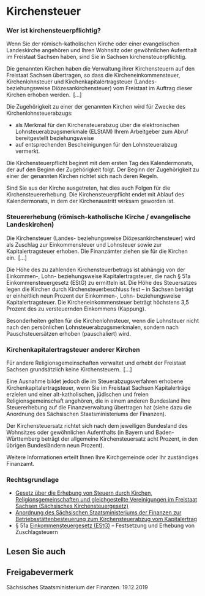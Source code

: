 # Kirchensteuer

### Wer ist kirchensteuerpflichtig?

Wenn Sie der römisch-katholischen Kirche oder einer evangelischen Landeskirche angehören und Ihren Wohnsitz oder gewöhnlichen Aufenthalt im Freistaat Sachsen haben, sind Sie in Sachsen kirchensteuerpflichtig.

Die genannten Kirchen haben die Verwaltung ihrer Kirchensteuern auf den Freistaat Sachsen übertragen, so dass die Kircheneinkommensteuer, Kirchenlohnsteuer und Kirchenkapitalertragsteuer (Landes- beziehungsweise Diözesankirchensteuer) vom Freistaat im Auftrag dieser Kirchen erhoben werden. [...]

Die Zugehörigkeit zu einer der genannten Kirchen wird für Zwecke des Kirchenlohnsteuerabzugs:

* als Merkmal für den Kirchensteuerabzug über die elektronischen Lohnsteuerabzugsmerkmale (ELStAM) Ihrem Arbeitgeber zum Abruf bereitgestellt beziehungsweise
* auf entsprechenden Bescheinigungen für den Lohnsteuerabzug vermerkt.

Die Kirchensteuerpflicht beginnt mit dem ersten Tag des Kalendermonats, der auf den Beginn der Zugehörigkeit folgt. Der Beginn der Zugehörigkeit zu einer der genannten Kirchen richtet sich nach deren Regeln.

Sind Sie aus der Kirche ausgetreten, hat dies auch Folgen für die Kirchensteuererhebung. Die Kirchensteuerpflicht endet mit Ablauf des Kalendermonats, in dem der Kirchenaustritt wirksam geworden ist.

### Steuererhebung (römisch-katholische Kirche / evangelische Landeskirchen)

Die Kirchensteuer (Landes- beziehungsweise Diözesankirchensteuer) wird als Zuschlag zur Einkommensteuer und Lohnsteuer sowie zur Kapitalertragsteuer erhoben. Die Finanzämter ziehen sie für die Kirchen ein. [...]

Die Höhe des zu zahlenden Kirchensteuerbetrags ist abhängig von der Einkommen-, Lohn- beziehungsweise Kapitalertragsteuer, die nach § 51a Einkommensteuergesetz (EStG) zu ermitteln ist. Die Höhe des Steuersatzes legen die Kirchen durch Kirchensteuerbeschluss fest – in Sachsen beträgt er einheitlich neun Prozent der Einkommen-, Lohn- beziehungsweise Kapitalertragsteuer. Die Kircheneinkommensteuer beträgt höchstens 3,5 Prozent des zu versteuernden Einkommens (Kappung).

Besonderheiten gelten für die Kirchenlohnsteuer, wenn die Lohnsteuer nicht nach den persönlichen Lohnsteuerabzugsmerkmalen, sondern nach Pauschsteuersätzen erhoben (pauschaliert) wird.

### Kirchenkapitalertragsteuer anderer Kirchen

Für andere Religionsgemeinschaften verwaltet und erhebt der Freistaat Sachsen grundsätzlich keine Kirchensteuern. [...]

Eine Ausnahme bildet jedoch die im Steuerabzugsverfahren erhobene Kirchenkapitalertragsteuer, wenn Sie im Freistaat Sachsen Kapitalerträge erzielen und einer alt-katholischen, jüdischen und freien Religionsgemeinschaft angehören, die in einem anderen Bundesland ihre Steuererhebung auf die Finanzverwaltung übertragen hat (siehe dazu die Anordnung des Sächsischen Staatsministeriums der Finanzen).

Der Kirchensteuersatz richtet sich nach dem jeweiligen Bundesland des Wohnsitzes oder gewöhnlichen Aufenthalts (in Bayern und Baden-Württemberg beträgt der allgemeine Kirchensteuersatz acht Prozent, in den übrigen Bundesländern neun Prozent).

Weitere Informationen erteilt Ihnen Ihre Kirchgemeinde oder Ihr zuständiges Finanzamt.

### Rechtsgrundlage

* [Gesetz über die Erhebung von Steuern durch Kirchen, Religionsgemeinschaften und gleichgestellte Vereinigungen im Freistaat Sachsen (Sächsisches Kirchensteuergesetz)](https://www.revosax.sachsen.de/vorschrift/4137 "Sächsisches Kirchensteuergesetz")
* [Anordnung des Sächsischen Staatsministeriums der Finanzen zur Betriebsstättenbesteuerung zum Kirchensteuerabzug vom Kapitalertrag](https://www.revosax.sachsen.de/vorschrift/14212 "Anordnungzur Betriebsstättenbesteuerung zum Kirchensteuerabzug vom Kapitalertrag ")
* § 51a [Einkommensteuergesetz (EStG)](http://bundesrecht.juris.de/bundesrecht/estg/index.html "Einkommensteuergesetz (EStG) ") – Festsetzung und Erhebung von Zuschlagsteuern

## Lesen Sie auch

## Freigabevermerk

Sächsisches Staatsministerium der Finanzen. 19.12.2019
